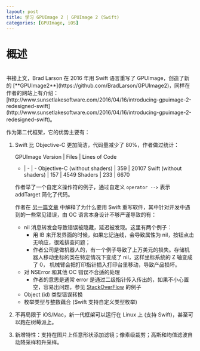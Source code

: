 ```yaml
---
layout: post
title: 学习 GPUImage 2 | GPUImage 2 (Swift)
categories: [GPUImage, iOS]
---
```


# 概述
<br>
书接上文，Brad Larson 在 2016 年用 Swift 语言重写了 GPUImage，创造了新的 [**GPUImage2**](https://github.com/BradLarson/GPUImage2)，同样在作者的网站上有介绍：[http://www.sunsetlakesoftware.com/2016/04/16/introducing-gpuimage-2-redesigned-swift](http://www.sunsetlakesoftware.com/2016/04/16/introducing-gpuimage-2-redesigned-swift)。

作为第二代框架，它的优势主要有：

1. Swift 比 Objective-C 更加简洁，代码量减少了 80%，作者做过统计：

    GPUImage Version | Files | Lines of Code
    - | - | -
    Objective-C (without shaders) | 359 | 20107
    Swift (without shaders) | 157 | 4549
    Shaders | 233 | 6670

    作者举了一个自定义操作符的例子，通过自定义 `operator -->` 表示 addTarget 简化了代码。

    作者在 [另一篇文章](http://www.sunsetlakesoftware.com/2014/12/02/why-were-rewriting-our-robotics-software-swift) 中解释了为什么要用 Swift 重写软件，其中针对开发中遇到的一些常见错误，由 OC 语言本身设计不够严谨导致的有：
    - nil 消息转发会导致错误被隐藏，延迟被发现。这里有两个例子：
      * 用 IB 来开发界面的时候，如果忘记连线，会导致属性为 nil，按钮点击无响应，很难排查问题；
      * 作者公司是做机器人的，有一个例子导致了上万美元的损失。存储机器人移动坐标的类在特定情况下变成了 nil，这样坐标系统的 Z 轴变成了 0，
        机械臂会把打印指针插入打印台里移动，导致产品损坏。
    - 对 NSError 和其他 OC 错误不合适的处理
      * 作者的意思是通常 error 是通过二级指针传入传出的，如果不小心置空，容易出问题，参见 [StackOverFlow](https://stackoverflow.com/questions/1808929/handling-nserror-when-reading-from-file) 的例子
    - Object (id) 类型错误转换
    - 枚举类型与整数藕合 (Swift 支持自定义类型枚举)

2. 不再局限于 iOS/Mac，新一代框架可以运行在 Linux 上 (支持 Swift)，甚至可以跑在树莓派上。

3. 新增特性：支持在图片上任意形状添加滤镜；像素级裁剪；高斯和均值滤波自动降采样和升采样。





